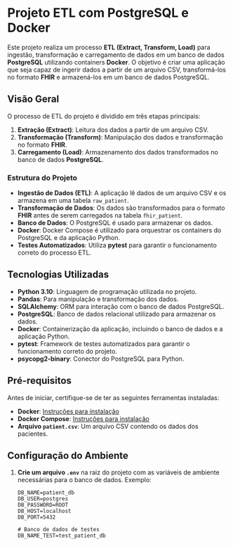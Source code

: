 # Projeto ETL com PostgreSQL e Docker

Este projeto realiza um processo **ETL (Extract, Transform, Load)** para ingestão, transformação e carregamento de dados em um banco de dados **PostgreSQL** utilizando containers **Docker**. O objetivo é criar uma aplicação que seja capaz de ingerir dados a partir de um arquivo CSV, transformá-los no formato **FHIR** e armazená-los em um banco de dados PostgreSQL.

## Visão Geral

O processo de ETL do projeto é dividido em três etapas principais:

1. **Extração (Extract)**: Leitura dos dados a partir de um arquivo CSV.
2. **Transformação (Transform)**: Manipulação dos dados e transformação no formato **FHIR**.
3. **Carregamento (Load)**: Armazenamento dos dados transformados no banco de dados **PostgreSQL**.

### Estrutura do Projeto

- **Ingestão de Dados (ETL)**: A aplicação lê dados de um arquivo CSV e os armazena em uma tabela `raw_patient`.
- **Transformação de Dados**: Os dados são transformados para o formato **FHIR** antes de serem carregados na tabela `fhir_patient`.
- **Banco de Dados**: O PostgreSQL é usado para armazenar os dados.
- **Docker**: Docker Compose é utilizado para orquestrar os containers do PostgreSQL e da aplicação Python.
- **Testes Automatizados**: Utiliza **pytest** para garantir o funcionamento correto do processo ETL.

## Tecnologias Utilizadas

- **Python 3.10**: Linguagem de programação utilizada no projeto.
- **Pandas**: Para manipulação e transformação dos dados.
- **SQLAlchemy**: ORM para interação com o banco de dados PostgreSQL.
- **PostgreSQL**: Banco de dados relacional utilizado para armazenar os dados.
- **Docker**: Containerização da aplicação, incluindo o banco de dados e a aplicação Python.
- **pytest**: Framework de testes automatizados para garantir o funcionamento correto do projeto.
- **psycopg2-binary**: Conector do PostgreSQL para Python.

## Pré-requisitos

Antes de iniciar, certifique-se de ter as seguintes ferramentas instaladas:

- **Docker**: [Instruções para instalação](https://www.docker.com/get-started)
- **Docker Compose**: [Instruções para instalação](https://docs.docker.com/compose/install/)
- **Arquivo `patient.csv`**: Um arquivo CSV contendo os dados dos pacientes.

## Configuração do Ambiente

1. **Crie um arquivo `.env`** na raiz do projeto com as variáveis de ambiente necessárias para o banco de dados. Exemplo:

   ```env
   DB_NAME=patient_db
   DB_USER=postgres
   DB_PASSWORD=ROOT
   DB_HOST=localhost
   DB_PORT=5432

   # Banco de dados de testes
   DB_NAME_TEST=test_patient_db
   ```
